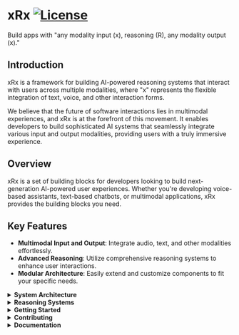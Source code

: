 # xRx [![License](https://img.shields.io/badge/License-Apache_2.0-blue.svg)](https://opensource.org/licenses/Apache-2.0)

Build apps with "any modality input (x), reasoning (R), any modality output (x)." 

## Introduction

xRx is a framework for building AI-powered reasoning systems that interact with users across multiple modalities, where "x" represents the flexible integration of text, voice, and other interaction forms. 

We believe that the future of software interactions lies in multimodal experiences, and xRx is at the forefront of this movement. It enables developers to build sophisticated AI systems that seamlessly integrate various input and output modalities, providing users with a truly immersive experience.

## Overview 
xRx is a set of building blocks for developers looking to build next-generation AI-powered user experiences. Whether you're developing voice-based assistants, text-based chatbots, or multimodal applications, xRx provides the building blocks you need.

## Key Features

- **Multimodal Input and Output**: Integrate audio, text, and other modalities effortlessly.
- **Advanced Reasoning**: Utilize comprehensive reasoning systems to enhance user interactions.
- **Modular Architecture**: Easily extend and customize components to fit your specific needs.

<details>
<summary><strong>System Architecture</strong></summary>

The xRx system is composed of several key components, each playing a crucial role in delivering a seamless multimodal experience.

```mermaid
flowchart TD
    A[Client] <-->|audio/text| B[Orchestrator]
    B -->|Send audio| C[STT]
    C -->|Return text| B
    B <-->|text| G[Guardrail Proxy]
    G <-->|text| D[Agent]
    D[Agent] <-->|text / API requests| F[External Services]
    B -->|Send text| E[TTS]
    E -->|Return audio| B

style A fill:#FFCDD2,stroke:#B71C1C,stroke-width:2px,color:#000000
style B fill:#BBDEFB,stroke:#0D47A1,stroke-width:2px,color:#000000
style C fill:#C8E6C9,stroke:#1B5E20,stroke-width:2px,color:#000000
style D fill:#FFF9C4,stroke:#F57F17,stroke-width:2px,color:#000000
style E fill:#D1C4E9,stroke:#4A148C,stroke-width:2px,color:#000000
style F fill:#FFECB3,stroke:#FF6F00,stroke-width:2px,color:#000000
style G fill:#E1BEE7,stroke:#4A148C,stroke-width:2px,color:#000000
```

### High-Level Architecture

- **Client**: Front end app experience which renders the UI and handles websocket communication with the Orchestrator. [Client Directory](./react-xrx-client)
- **Orchestrator**: Manages the flow of data between various AI and traditional software components. [Orchestrator Directory](./orchestrator)
- **STT (Speech-to-Text)**: Converts audio input to text. [STT Directory](./stt)
- **TTS (Text-to-Speech)**: Converts text responses back to audio. [TTS Directory](./tts)
- **Agent**: A collection reasoning agents responsible for the "reasoning" system of xRx. [Reasoning Directory](./agent_framework)
- **Guardrails Proxy**: A safety layer for the reasoning system. [Guardrails Proxy Directory](./guardrails-proxy)

These components then communicate via the following sequence diagram

```mermaid

sequenceDiagram
    participant Client
    participant Orchestrator
    participant STT
    participant Agent
    participant TTS

    Client->> Orchestrator: Send audio on websockets port 8000
    Orchestrator->>STT: Send audio on websockets port 8001
    STT ->>Orchestrator: Return text
    STT ->>Orchestrator: Return text
    Orchestrator->>Agent: Send text on port 8003
    Agent->>Orchestrator: Return text
    Orchestrator->>TTS: Send text on port 8002
    TTS ->>Orchestrator: Return audio
    Orchestrator->>Client: Return audio, text, and application widgets
```
---

</details>
<details>
<summary><strong>Reasoning Systems</strong></summary>

To showcase the capabilities of xRx, we've created multiple reasoning systems:

### Simple Tool Calling Agent

We've created a simple tool calling agent that demonstrates basic functionality. This agent has access to tools like weather and time retrievers, and stock price lookup. It shows how any Python-based reasoning agent can be deployed into the xRx system. The code for this reasoning agent can be found [here](./reasoning/simple-agent).

### Shopify Interaction Agent

We have built a sophisticated reasoning system that interacts with a Shopify store. The [shopify-agent](https://github.com/8090-inc/xrx-sample-apps/tree/develop/shopify-app) allows users to interact with a reasoning system built on top of Shopify, handling tasks like product inquiries, order placement, and customer service.

### Wolfram Assistant Agent

The [wolfram-assistant-agent](https://github.com/8090-inc/xrx-sample-apps/tree/develop/wolfram-assistant-app) leverages Wolfram Alpha's conversational API to provide answers to user queries, particularly useful for mathematical and scientific questions. This agent enhances the dialogue with refined language processing to deliver a smooth and engaging user experience.

### Patient Information Agent

The [patient-information-agent](https://github.com/8090-inc/xrx-sample-apps/tree/develop) is designed to collect and manage patient information before a doctor's visit. It demonstrates how xRx can be applied in healthcare scenarios, gathering essential medical data in a conversational manner.

### Template Agent

For developers looking to create their own reasoning agents, we provide a [template-agent](./reasoning/template-agent). This serves as a starting point for developing new reasoning agents within the xRx framework, offering a basic structure that can be easily customized and extended.

Each of these agents showcases different aspects of the xRx system's capabilities, from simple tool integration to complex domain-specific interactions. They demonstrate the flexibility and power of the xRx framework in building sophisticated AI-powered user experiences across various domains.
</details>

<details>
<summary><strong>Getting Started</strong></summary>

### Prerequisites

To deploy xRx locally, you need the following components:
- [Docker](https://www.docker.com/get-started)
- [Python](https://www.python.org/downloads/) (version 3.10)
- [Node](https://nodejs.org/en/download/) (version 18)
- [Pip](https://pip.pypa.io/en/stable/installing/)

```bash
brew cask install docker
brew install python@3.10
brew install node@18
```

### External Services Configuration

xRx requires three external services: LLM, Text-to-Speech, and Speech-to-Text. Configure these services by setting the environment variables in the `.env` file at the root of the repository.

#### LLMs

We recommend Groq for high token throughput. Sign up at [Groq](https://console.groq.com/docs/quickstart) and obtain an API key.

```
LLM_API_KEY="<your Api Key>"
LLM_BASE_URL="https://api.groq.com/openai/v1"
LLM_MODEL_ID="llama3-70b-8192"
```

We recommend the models in the variables above for our repository, but they can be changed to any model that is supported by the LLM provider.

#### Text to Speech

We use Elevenlabs for text-to-speech. Sign up at [Elevenlabs](https://elevenlabs.io/app/sign-up) and obtain an API key.

```
ELEVENLABS_API_KEY=<your elevenlabs api key>
ELEVENLABS_VOICE_ID=<your elevenlabs voice id>
```

#### Speech to Text

We support multiple transcription services. For ease, use Groq's Whisper, given that you already have an API key.

```
STT_PROVIDER="groq"
GROQ_STT_API_KEY="<your groq api key>"
```

### How To Run with a Simple Agent

1. Create a `.env` file with content at the root (`./`) See [env.quickstart](config/env-examples/env.quickstart) for an example of what this environment file should look like.

2. Build and run the system using Docker:

```bash
docker-compose up --build
```

3. Visit the xRx Demo client at [http://localhost:3000](http://localhost:3000)

Enjoy exploring and interacting with the xRx system!

---

</details>
<details>
<summary><strong>Contributing</strong></summary>

We welcome contributions from the community. Whether you're adding new features, fixing bugs, or improving documentation, your efforts are valued.

For more information on contributing, see our [Contribution Guide](./contributing.md).

---

</details>
<details>
<summary><strong>Documentation</strong></summary>

See our documentation [here](./docs/README.md)

</details>